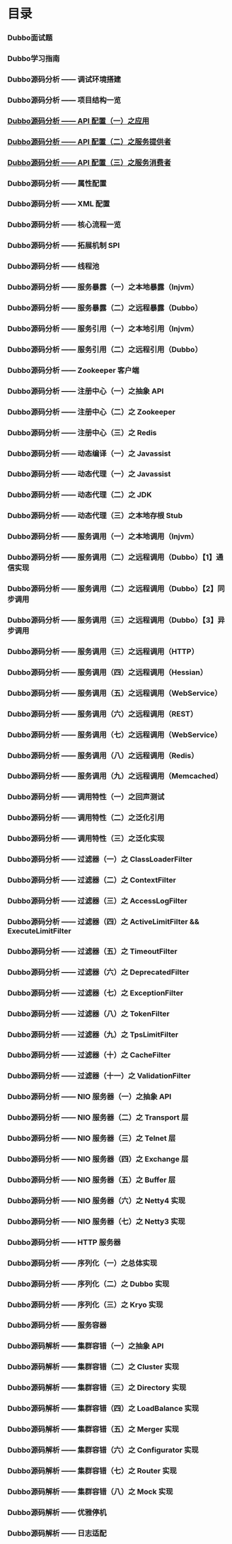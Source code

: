 # 目录
### Dubbo面试题
### Dubbo学习指南
### Dubbo源码分析 —— 调试环境搭建
### Dubbo源码分析 —— 项目结构一览
### [Dubbo源码分析 —— API 配置（一）之应用](01API配置（一）之应用.md)
### [Dubbo源码分析 —— API 配置（二）之服务提供者](02******API配置（二）之服务提供者.md)
### [Dubbo源码分析 —— API 配置（三）之服务消费者](03API配置（三）之服务消费者.md)
### Dubbo源码分析 —— 属性配置
### Dubbo源码分析 —— XML 配置
### Dubbo源码分析 —— 核心流程一览
### Dubbo源码分析 —— 拓展机制 SPI
### Dubbo源码分析 —— 线程池
### Dubbo源码分析 —— 服务暴露（一）之本地暴露（Injvm）
### Dubbo源码分析 —— 服务暴露（二）之远程暴露（Dubbo）
### Dubbo源码分析 —— 服务引用（一）之本地引用（Injvm）
### Dubbo源码分析 —— 服务引用（二）之远程引用（Dubbo）
### Dubbo源码分析 —— Zookeeper 客户端
### Dubbo源码分析 —— 注册中心（一）之抽象 API
### Dubbo源码分析 —— 注册中心（二）之 Zookeeper
### Dubbo源码分析 —— 注册中心（三）之 Redis
### Dubbo源码分析 —— 动态编译（一）之 Javassist
### Dubbo源码分析 —— 动态代理（一）之 Javassist
### Dubbo源码分析 —— 动态代理（二）之 JDK
### Dubbo源码分析 —— 动态代理（三）之本地存根 Stub
### Dubbo源码分析 —— 服务调用（一）之本地调用（Injvm）
### Dubbo源码分析 —— 服务调用（二）之远程调用（Dubbo）【1】通信实现
### Dubbo源码分析 —— 服务调用（二）之远程调用（Dubbo）【2】同步调用
### Dubbo源码分析 —— 服务调用（三）之远程调用（Dubbo）【3】异步调用
### Dubbo源码分析 —— 服务调用（三）之远程调用（HTTP）
### Dubbo源码分析 —— 服务调用（四）之远程调用（Hessian）
### Dubbo源码分析 —— 服务调用（五）之远程调用（WebService）
### Dubbo源码分析 —— 服务调用（六）之远程调用（REST）
### Dubbo源码分析 —— 服务调用（七）之远程调用（WebService）
### Dubbo源码分析 —— 服务调用（八）之远程调用（Redis）
### Dubbo源码分析 —— 服务调用（九）之远程调用（Memcached）
### Dubbo源码分析 —— 调用特性（一）之回声测试
### Dubbo源码分析 —— 调用特性（二）之泛化引用
### Dubbo源码分析 —— 调用特性（三）之泛化实现
### Dubbo源码分析 —— 过滤器（一）之 ClassLoaderFilter
### Dubbo源码分析 —— 过滤器（二）之 ContextFilter
### Dubbo源码分析 —— 过滤器（三）之 AccessLogFilter
### Dubbo源码分析 —— 过滤器（四）之 ActiveLimitFilter && ExecuteLimitFilter
### Dubbo源码分析 —— 过滤器（五）之 TimeoutFilter
### Dubbo源码分析 —— 过滤器（六）之 DeprecatedFilter
### Dubbo源码分析 —— 过滤器（七）之 ExceptionFilter
### Dubbo源码分析 —— 过滤器（八）之 TokenFilter
### Dubbo源码分析 —— 过滤器（九）之 TpsLimitFilter
### Dubbo源码分析 —— 过滤器（十）之 CacheFilter
### Dubbo源码分析 —— 过滤器（十一）之 ValidationFilter
### Dubbo源码分析 —— NIO 服务器（一）之抽象 API
### Dubbo源码分析 —— NIO 服务器（二）之 Transport 层
### Dubbo源码分析 —— NIO 服务器（三）之 Telnet 层
### Dubbo源码分析 —— NIO 服务器（四）之 Exchange 层
### Dubbo源码分析 —— NIO 服务器（五）之 Buffer 层
### Dubbo源码分析 —— NIO 服务器（六）之 Netty4 实现
### Dubbo源码分析 —— NIO 服务器（七）之 Netty3 实现
### Dubbo源码分析 —— HTTP 服务器
### Dubbo源码分析 —— 序列化（一）之总体实现
### Dubbo源码分析 —— 序列化（二）之 Dubbo 实现
### Dubbo源码分析 —— 序列化（三）之 Kryo 实现
### Dubbo源码分析 —— 服务容器
### Dubbo源码解析 —— 集群容错（一）之抽象 API
### Dubbo源码解析 —— 集群容错（二）之 Cluster 实现
### Dubbo源码解析 —— 集群容错（三）之 Directory 实现
### Dubbo源码解析 —— 集群容错（四）之 LoadBalance 实现
### Dubbo源码解析 —— 集群容错（五）之 Merger 实现
### Dubbo源码解析 —— 集群容错（六）之 Configurator 实现
### Dubbo源码解析 —— 集群容错（七）之 Router 实现
### Dubbo源码解析 —— 集群容错（八）之 Mock 实现
### Dubbo源码解析 —— 优雅停机
### Dubbo源码解析 —— 日志适配